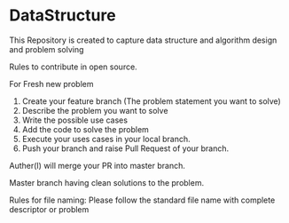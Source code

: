 # DataStructure
This Repository is created to capture data structure and algorithm design and problem solving

Rules to contribute in open source.

For Fresh new problem

1. Create your feature branch (The problem statement you want to solve)
2. Describe the problem you want to solve
3. Write the possible use cases
4. Add the code to solve the problem
5. Execute your uses cases in your local branch.
6. Push your branch and raise Pull Request of your branch.

Auther(I) will merge your PR into master branch.

Master branch having clean solutions to the problem.

Rules for file naming:
Please follow the standard file name with complete descriptor or problem

